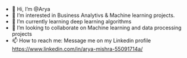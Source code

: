 - 👋 Hi, I’m @Arya
- 👀 I’m interested in Business Analytivs & Machine learning projects.
- 🌱 I’m currently learning deep learning algorithms
- 💞️ I’m looking to collaborate on Machine learning and data processing projects
- 📫 How to reach me: Message me on my Linkedin profile 
https://www.linkedin.com/in/arya-mishra-55091714a/


